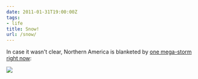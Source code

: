 ```yaml
---
date: 2011-01-31T19:00:00Z
tags:
- life
title: Snow!
url: /snow/
---
```


In case it wasn't clear, Northern America is blanketed by [one mega-storm right now](http://nnvl.noaa.gov/MediaDetail.php?MediaID=640&amp;MediaTypeID=1):

<img src="/images/640_midwestsnow_20110201.jpg" class="alignnone size-full wp-image-660" />